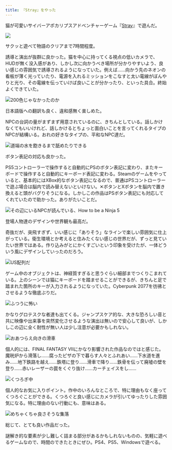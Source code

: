 ```yaml
---
title: 『Stray』をやった
---
```

猫が可愛いサイバーアポカリプスアドベンチャーゲーム『[Stray](https://store.steampowered.com/app/1332010/Stray/?l=japanese)』で遊んだ。

![](https://lh4.googleusercontent.com/dUDh2gX6Bxsdj1Ccnx_mgKgg0MwYiFeL8qTNok7wFA9xHWL_BnWknMtY2DjYGZhzSBDBNCQRM6h0XDMLM_2OX_zQIIPTh1C4wgAJtQdy0PEleIQLS3N49tM5wvt5kH-xH9g7Gwzrv4_3LhP92-0hpbs)

サクッと遊べて物語のクリアまで7時間程度。

誘導と演出が抜群に良かった。猫を中心に持ってくる視点の低いカメラで、HUDが無く没入感があり、しかし次に向かうべき場所が分かりやすいよう、良い感じの雰囲気で誘導されるようになっていた。例えば……向かう先のネオンの看板が薄く光っていたり、電源を入れるミッションをこなすと太い電線がぼんやりと光り、その電線を伝っていけば良いことが分かったり、といった具合。終始よくできていた。

![](https://lh3.googleusercontent.com/fGb3udnFj13MtbrpzOK2cpo_a1TuyQqk8ctm7_DB4Dh2q17Rj9lriZ7LkMh4xolrDI68j1zt9rLqOd3jP01Swl8N4ox2Py6EXOD0ua8psr6qtx3T_qPKh4Oaiszg_JIikdnSsTYZuSTN4wxEA7tF_KY "200色じゃなかったのか")

日本語版への翻訳も良く、違和感無く楽しめた。

NPCの台詞の量がまずまず用意されているのに、きちんとしている。話しかけなくてもいいけれど、話しかけるとちょっと面白いことを言ってくれるタイプのNPCが結構いる。おれの好きなタイプの、平和なNPC達だ。

![](https://lh4.googleusercontent.com/ROY8gV-uhzV6o_krLlBH-drLVth6nJ2FfSFxoxA9nIKWAdJkEfXMIlN5ieHXzvEnpBKDq-BKFTn1Qt4H2L7S1lxcZPHJOIFdhn0r6leX_tpsWXcURnP0kDW8G0k1HYySJzlzTVdY-fQd6qwVS0XlWnA "道端の水を飽きるまで舐めたりできる")

ボタン表記の対応も良かった。

PS5コントローラーで操作すると自動的にPSのボタン表記に変わり、またキーボードで操作すると自動的にキーボード表記に変わる。Steamのゲームをやっていると、基本的にはXBox的なボタン表記になるので、普通はPSコントローラーで遊ぶ場合は脳内で読み替えないといけない。✕ボタンとXボタンを脳内で置き換えると頭がバグりそうになる。しかしこの作品はPSボタン表記にも対応してくれていたので助かった。ありがたいことだ。

![](https://lh3.googleusercontent.com/B-9SpBsqO2qTP-d3ZkFqLTlMIZr-hCWErwQunI8lX6I9WKiLe1q-Ces0168ZEYCx54He6J5t1FWX8f3MvwTnH75nlp1lrk4SZgdbSOC1obmamm49CQpmNDwK0v3OLSbqKWZhPdcDs7qy2-wenB26Mu8 "その辺にいるNPCが読んでいる、How to be a Ninja 5")

登場人物達のデザインや世界観も最高だ。

奇抜だが、突飛すぎず、いい感じに「ありそう」なラインで楽しい雰囲気に仕上がっている。衛生環境とか考えると住みたくない感じの世界だが、ずっと見ていたい世界ではある。作り込みがとにかくすごいという印象を受けたが、一体どういう風にデザインしていったのだろう。

![](https://lh3.googleusercontent.com/RtI1Z_DFeV-Fc9J8aOO5zNvkT3A8pe3yjJXHF5rWLNSLD6q0so4XxzCxYxi7mwPfhYhBziM8X1ct4_AIMg_cGtKpqGeYNg_uy5EY0QGZKbv6Sju-sZudiXrym9YT80CsqM9xR0FsRLp1Xq6krs7rpqw "US配列だ")

ゲーム中のオブジェクトは、神経質すぎると思うぐらい細部までつくりこまれている。上のシーンでは猫にキーボードを踏ませることができるが、きちんと足で踏まれた箇所のキーが入力されるようになっていた。Cyberpunk 2077を彷彿とさせるような徹底ぶりだ。

![](https://lh6.googleusercontent.com/p3xl49-Kp2Cu8-scs7KkK5payNZa0LDcksOD8gTtwG-_jCAZOSNHJAfdAOw_jSlsZbO16doBy1bp9xSGE5KuVITE8vfFqQjQ89YNwrGs-K0A4uX5kdgPvMkCA6sBDjWlHmEKFgxofra5pggDIeYTQQc "ふつうに怖い")

かなりグロテスクな者達も出てくる。ジャンプスケア的な、大きな恐ろしい音と共に映像や出来事を突然変化させるような演出は無いので安心して良いが、しかしこの辺に全く耐性が無い人は少し注意が必要かもしれない。

![](https://lh5.googleusercontent.com/NqMeMQKwDuIkqoqMQ8ZhuubquuyJSaYQKEXgUYN3qHbtLikSqScuLzoxWOm6_G1zTkV7EYl191bnDNwoDqbnKKv1iHbzuHacVFpA4DV1J9xObjiXjh2vs4IRC7Qfm0wAjkFqwRuin9l5VJAiEGdh7Iw "おあつらえ向きの滑車")

個人的には、FINAL FANTASY VIIにかなり影響された作品なのではと感じた。魔晄炉から滑落し……腐ったピザの下で暮らす人々とふれあい……下水道を進み……地下鉄路を越え……鉄塔に登り……滑車で降り……鉄骨を伝って廃墟の壁を登り……赤いレーザーの罠をくぐり抜け……カーチェイスをし……

![](https://lh5.googleusercontent.com/vUzbKkiX5en7036k4h28v-1ZFkz91gGNPv4agBeFAXbYz7ajJzXyavPzLst2Ai6bhpVVB1VBaiM-ViWixXf5C776mll-zAdTrWc0X92XFzO7ntJll552wUssBNCQsgfpyk9Ab_bhsQzyzNzxyKbWvGI "くつろぎ中")

個人的なお気に入りポイント。作中のいろんなところで、特に理由もなく座ってくつろぐことができる。くつろぐと良い感じにカメラが引いてゆったりした雰囲気になる。特に理由のない行動にも、意味はある。

![](https://lh6.googleusercontent.com/_ioQHsBbIu9zgWcPYRArNdo1wHPt7wtlteLSCoEH_kHaXnlDYgjRUQGCxP9KVUHkt9AD9SnRUMh1gPRlBnYQY1TZX5RjqVR77BLJujPMKhBxxbUqiI9jBLQG5gzTxKMXR8cWgKXujLFKLIvH52je8iA "めちゃくちゃ良さそうな集落")

総じて、とても良い作品だった。

謎解き的な要素が少し難しく詰まる部分があるかもしれないものの、気軽に遊べるゲームなので、時間のできたときにぜひ。PS4、PS5、Windowsで遊べる。
